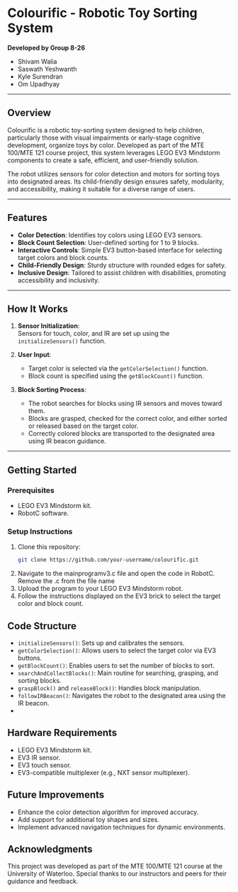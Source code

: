 # **Colourific - Robotic Toy Sorting System**

**Developed by Group 8-26**  
- Shivam Walia
- Saswath Yeshwanth   
- Kyle Surendran   
- Om Upadhyay  

---

## **Overview**  
Colourific is a robotic toy-sorting system designed to help children, particularly those with visual impairments or early-stage cognitive development, organize toys by color. Developed as part of the MTE 100/MTE 121 course project, this system leverages LEGO EV3 Mindstorm components to create a safe, efficient, and user-friendly solution.

The robot utilizes sensors for color detection and motors for sorting toys into designated areas. Its child-friendly design ensures safety, modularity, and accessibility, making it suitable for a diverse range of users.

---

## **Features**  
- **Color Detection**: Identifies toy colors using LEGO EV3 sensors.  
- **Block Count Selection**: User-defined sorting for 1 to 9 blocks.  
- **Interactive Controls**: Simple EV3 button-based interface for selecting target colors and block counts.  
- **Child-Friendly Design**: Sturdy structure with rounded edges for safety.  
- **Inclusive Design**: Tailored to assist children with disabilities, promoting accessibility and inclusivity.  

---

## **How It Works**  
1. **Sensor Initialization**:  
   Sensors for touch, color, and IR are set up using the `initializeSensors()` function.  

2. **User Input**:  
   - Target color is selected via the `getColorSelection()` function.  
   - Block count is specified using the `getBlockCount()` function.  

3. **Block Sorting Process**:  
   - The robot searches for blocks using IR sensors and moves toward them.  
   - Blocks are grasped, checked for the correct color, and either sorted or released based on the target color.  
   - Correctly colored blocks are transported to the designated area using IR beacon guidance.  

---

## **Getting Started**  
### **Prerequisites**  
- LEGO EV3 Mindstorm kit.  
- RobotC software.  

### **Setup Instructions**  
1. Clone this repository:  
   ```bash
   git clone https://github.com/your-username/colourific.git
2. Navigate to the mainprogramv3.c file and open the code in RobotC. Remove the .c from the file name
4. Upload the program to your LEGO EV3 Mindstorm robot.  
5. Follow the instructions displayed on the EV3 brick to select the target color and block count.

## **Code Structure**  

- `initializeSensors()`: Sets up and calibrates the sensors.  
- `getColorSelection()`: Allows users to select the target color via EV3 buttons.  
- `getBlockCount()`: Enables users to set the number of blocks to sort.  
- `searchAndCollectBlocks()`: Main routine for searching, grasping, and sorting blocks.  
- `graspBlock()` and `releaseBlock()`: Handles block manipulation.  
- `followIRBeacon()`: Navigates the robot to the designated area using the IR beacon.
- 
## **Hardware Requirements**  

- LEGO EV3 Mindstorm kit.  
- EV3 IR sensor.  
- EV3 touch sensor.  
- EV3-compatible multiplexer (e.g., NXT sensor multiplexer).  

## **Future Improvements**  

- Enhance the color detection algorithm for improved accuracy.  
- Add support for additional toy shapes and sizes.  
- Implement advanced navigation techniques for dynamic environments.  

## **Acknowledgments**  

This project was developed as part of the MTE 100/MTE 121 course at the University of Waterloo. Special thanks to our instructors and peers for their guidance and feedback.  

